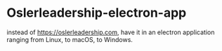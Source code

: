 # Oslerleadership-electron-app
instead of https://oslerleadership.com, have it in an electron application ranging from Linux, to macOS, to Windows.
